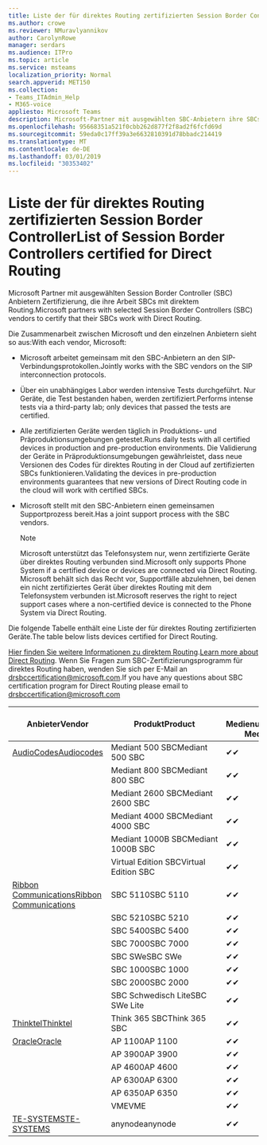 ```yaml
---
title: Liste der für direktes Routing zertifizierten Session Border Controller
ms.author: crowe
ms.reviewer: NMuravlyannikov
author: CarolynRowe
manager: serdars
ms.audience: ITPro
ms.topic: article
ms.service: msteams
localization_priority: Normal
search.appverid: MET150
ms.collection:
- Teams_ITAdmin_Help
- M365-voice
appliesto: Microsoft Teams
description: Microsoft-Partner mit ausgewählten SBC-Anbietern ihre SBCs Zertifizierung arbeiten mit direktem Routing.
ms.openlocfilehash: 95668351a521f0cbb262d877f2f8ad2f6fcfd69d
ms.sourcegitcommit: 59eda0c17ff39a3e6632810391d78bbadc214419
ms.translationtype: MT
ms.contentlocale: de-DE
ms.lasthandoff: 03/01/2019
ms.locfileid: "30353402"
---
```

# <a name="list-of-session-border-controllers-certified-for-direct-routing"></a><span data-ttu-id="5ec32-103">Liste der für direktes Routing zertifizierten Session Border Controller</span><span class="sxs-lookup"><span data-stu-id="5ec32-103">List of Session Border Controllers certified for Direct Routing</span></span>

<span data-ttu-id="5ec32-104">Microsoft Partner mit ausgewählten Session Border Controller (SBC) Anbietern Zertifizierung, die ihre Arbeit SBCs mit direktem Routing.</span><span class="sxs-lookup"><span data-stu-id="5ec32-104">Microsoft partners with selected Session Border Controllers (SBC) vendors to certify that their SBCs work with Direct Routing.</span></span> 

<span data-ttu-id="5ec32-105">Die Zusammenarbeit zwischen Microsoft und den einzelnen Anbietern sieht so aus:</span><span class="sxs-lookup"><span data-stu-id="5ec32-105">With each vendor, Microsoft:</span></span> 

- <span data-ttu-id="5ec32-106">Microsoft arbeitet gemeinsam mit den SBC-Anbietern an den SIP-Verbindungsprotokollen.</span><span class="sxs-lookup"><span data-stu-id="5ec32-106">Jointly works with the SBC vendors on the SIP interconnection protocols.</span></span>
- <span data-ttu-id="5ec32-107">Über ein unabhängiges Labor werden intensive Tests durchgeführt. Nur Geräte, die Test bestanden haben, werden zertifiziert.</span><span class="sxs-lookup"><span data-stu-id="5ec32-107">Performs intense tests via a third-party lab; only devices that passed the tests are certified.</span></span> 
- <span data-ttu-id="5ec32-108">Alle zertifizierten Geräte werden täglich in Produktions- und Präproduktionsumgebungen getestet.</span><span class="sxs-lookup"><span data-stu-id="5ec32-108">Runs daily tests with all certified devices in production and pre-production environments.</span></span> <span data-ttu-id="5ec32-109">Die Validierung der Geräte in Präproduktionsumgebungen gewährleistet, dass neue Versionen des Codes für direktes Routing in der Cloud auf zertifizierten SBCs funktionieren.</span><span class="sxs-lookup"><span data-stu-id="5ec32-109">Validating the devices in pre-production environments guarantees that new versions of Direct Routing code in the cloud will work with certified SBCs.</span></span> 
- <span data-ttu-id="5ec32-110">Microsoft stellt mit den SBC-Anbietern einen gemeinsamen Supportprozess bereit.</span><span class="sxs-lookup"><span data-stu-id="5ec32-110">Has a joint support process with the SBC vendors.</span></span>


  > [!NOTE]
  > <span data-ttu-id="5ec32-111">Microsoft unterstützt das Telefonsystem nur, wenn zertifizierte Geräte über direktes Routing verbunden sind.</span><span class="sxs-lookup"><span data-stu-id="5ec32-111">Microsoft only supports Phone System if a certified device or devices are connected via Direct Routing.</span></span> <span data-ttu-id="5ec32-112">Microsoft behält sich das Recht vor, Supportfälle abzulehnen, bei denen ein nicht zertifiziertes Gerät über direktes Routing mit dem Telefonsystem verbunden ist.</span><span class="sxs-lookup"><span data-stu-id="5ec32-112">Microsoft reserves the right to reject support cases where a non-certified device is connected to the Phone System via Direct Routing.</span></span> 

<span data-ttu-id="5ec32-113">Die folgende Tabelle enthält eine Liste der für direktes Routing zertifizierten Geräte.</span><span class="sxs-lookup"><span data-stu-id="5ec32-113">The table below lists devices certified for Direct Routing.</span></span> 

<span data-ttu-id="5ec32-114">[Hier finden Sie weitere Informationen zu direktem Routing](https://aka.ms/dr).</span><span class="sxs-lookup"><span data-stu-id="5ec32-114">[Learn more about Direct Routing](https://aka.ms/dr).</span></span> <span data-ttu-id="5ec32-115">Wenn Sie Fragen zum SBC-Zertifizierungsprogramm für direktes Routing haben, wenden Sie sich per E-Mail an drsbccertification@microsoft.com.</span><span class="sxs-lookup"><span data-stu-id="5ec32-115">If you have any questions about SBC certification program for Direct Routing please email to drsbccertification@microsoft.com</span></span>


|                                                       <span data-ttu-id="5ec32-116">Anbieter</span><span class="sxs-lookup"><span data-stu-id="5ec32-116">Vendor</span></span>                                                        |       <span data-ttu-id="5ec32-117">Produkt</span><span class="sxs-lookup"><span data-stu-id="5ec32-117">Product</span></span>       | <span data-ttu-id="5ec32-118">Ohne Medienumgehung</span><span class="sxs-lookup"><span data-stu-id="5ec32-118">Non-Media Bypass</span></span> | <span data-ttu-id="5ec32-119">Medienumgehung</span><span class="sxs-lookup"><span data-stu-id="5ec32-119">Media Bypass</span></span> | <span data-ttu-id="5ec32-120">Softwareversion</span><span class="sxs-lookup"><span data-stu-id="5ec32-120">Software Version</span></span> |
|---------------------------------------------------------------------------------------------------------------------|---------------------|------------------|--------------|------------------|
| [<span data-ttu-id="5ec32-121">AudioCodes</span><span class="sxs-lookup"><span data-stu-id="5ec32-121">Audiocodes</span></span>](https://www.audiocodes.com/solutions-products/products/products-for-microsoft-365/direct-routing-for-microsoft-teams) |   <span data-ttu-id="5ec32-122">Mediant 500 SBC</span><span class="sxs-lookup"><span data-stu-id="5ec32-122">Mediant 500 SBC</span></span>   |     <span data-ttu-id="5ec32-123">&#10004;</span><span class="sxs-lookup"><span data-stu-id="5ec32-123">&#10004;</span></span>     |   <span data-ttu-id="5ec32-124">Steht noch aus</span><span class="sxs-lookup"><span data-stu-id="5ec32-124">Pending</span></span>    |  <span data-ttu-id="5ec32-125">7.20A.200.055</span><span class="sxs-lookup"><span data-stu-id="5ec32-125">7.20A.200.055</span></span>   |
|                                                                                                                     |   <span data-ttu-id="5ec32-126">Mediant 800 SBC</span><span class="sxs-lookup"><span data-stu-id="5ec32-126">Mediant 800 SBC</span></span>   |     <span data-ttu-id="5ec32-127">&#10004;</span><span class="sxs-lookup"><span data-stu-id="5ec32-127">&#10004;</span></span>     |   <span data-ttu-id="5ec32-128">Steht noch aus</span><span class="sxs-lookup"><span data-stu-id="5ec32-128">Pending</span></span>    |  <span data-ttu-id="5ec32-129">7.20A.200.055</span><span class="sxs-lookup"><span data-stu-id="5ec32-129">7.20A.200.055</span></span>   |
|                                                                                                                     |  <span data-ttu-id="5ec32-130">Mediant 2600 SBC</span><span class="sxs-lookup"><span data-stu-id="5ec32-130">Mediant 2600 SBC</span></span>   |     <span data-ttu-id="5ec32-131">&#10004;</span><span class="sxs-lookup"><span data-stu-id="5ec32-131">&#10004;</span></span>     |   <span data-ttu-id="5ec32-132">Steht noch aus</span><span class="sxs-lookup"><span data-stu-id="5ec32-132">Pending</span></span>    |  <span data-ttu-id="5ec32-133">7.20A.200.055</span><span class="sxs-lookup"><span data-stu-id="5ec32-133">7.20A.200.055</span></span>   |
|                                                                                                                     |  <span data-ttu-id="5ec32-134">Mediant 4000 SBC</span><span class="sxs-lookup"><span data-stu-id="5ec32-134">Mediant 4000 SBC</span></span>   |     <span data-ttu-id="5ec32-135">&#10004;</span><span class="sxs-lookup"><span data-stu-id="5ec32-135">&#10004;</span></span>     |   <span data-ttu-id="5ec32-136">Steht noch aus</span><span class="sxs-lookup"><span data-stu-id="5ec32-136">Pending</span></span>    |  <span data-ttu-id="5ec32-137">7.20A.200.055</span><span class="sxs-lookup"><span data-stu-id="5ec32-137">7.20A.200.055</span></span>   |
|                                                                                                                     | <span data-ttu-id="5ec32-138">Mediant 1000B SBC</span><span class="sxs-lookup"><span data-stu-id="5ec32-138">Mediant 1000B  SBC</span></span>  |     <span data-ttu-id="5ec32-139">&#10004;</span><span class="sxs-lookup"><span data-stu-id="5ec32-139">&#10004;</span></span>     |   <span data-ttu-id="5ec32-140">Steht noch aus</span><span class="sxs-lookup"><span data-stu-id="5ec32-140">Pending</span></span>    |  <span data-ttu-id="5ec32-141">7.20A.200.055</span><span class="sxs-lookup"><span data-stu-id="5ec32-141">7.20A.200.055</span></span>   |
|                                                                                                                     | <span data-ttu-id="5ec32-142">Virtual Edition SBC</span><span class="sxs-lookup"><span data-stu-id="5ec32-142">Virtual Edition SBC</span></span> |     <span data-ttu-id="5ec32-143">&#10004;</span><span class="sxs-lookup"><span data-stu-id="5ec32-143">&#10004;</span></span>     |   <span data-ttu-id="5ec32-144">Steht noch aus</span><span class="sxs-lookup"><span data-stu-id="5ec32-144">Pending</span></span>    |  <span data-ttu-id="5ec32-145">7.20A.200.055</span><span class="sxs-lookup"><span data-stu-id="5ec32-145">7.20A.200.055</span></span>   |
|  [<span data-ttu-id="5ec32-146">Ribbon Communications</span><span class="sxs-lookup"><span data-stu-id="5ec32-146">Ribbon Communications</span></span>](https://ribboncommunications.com/solutions/enterprise-solutions/microsoft-skype-business)  |      <span data-ttu-id="5ec32-147">SBC 5110</span><span class="sxs-lookup"><span data-stu-id="5ec32-147">SBC 5110</span></span>       |     <span data-ttu-id="5ec32-148">&#10004;</span><span class="sxs-lookup"><span data-stu-id="5ec32-148">&#10004;</span></span>     |   <span data-ttu-id="5ec32-149">Steht noch aus</span><span class="sxs-lookup"><span data-stu-id="5ec32-149">Pending</span></span>    |       <span data-ttu-id="5ec32-150">V6.2</span><span class="sxs-lookup"><span data-stu-id="5ec32-150">V6.2</span></span>       |
|                                                                                                                     |      <span data-ttu-id="5ec32-151">SBC 5210</span><span class="sxs-lookup"><span data-stu-id="5ec32-151">SBC 5210</span></span>       |     <span data-ttu-id="5ec32-152">&#10004;</span><span class="sxs-lookup"><span data-stu-id="5ec32-152">&#10004;</span></span>     |   <span data-ttu-id="5ec32-153">Steht noch aus</span><span class="sxs-lookup"><span data-stu-id="5ec32-153">Pending</span></span>    |       <span data-ttu-id="5ec32-154">V6.2</span><span class="sxs-lookup"><span data-stu-id="5ec32-154">V6.2</span></span>       |
|                                                                                                                     |      <span data-ttu-id="5ec32-155">SBC 5400</span><span class="sxs-lookup"><span data-stu-id="5ec32-155">SBC 5400</span></span>       |     <span data-ttu-id="5ec32-156">&#10004;</span><span class="sxs-lookup"><span data-stu-id="5ec32-156">&#10004;</span></span>     |   <span data-ttu-id="5ec32-157">Steht noch aus</span><span class="sxs-lookup"><span data-stu-id="5ec32-157">Pending</span></span>    |       <span data-ttu-id="5ec32-158">V6.2</span><span class="sxs-lookup"><span data-stu-id="5ec32-158">V6.2</span></span>       |
|                                                                                                                     |      <span data-ttu-id="5ec32-159">SBC 7000</span><span class="sxs-lookup"><span data-stu-id="5ec32-159">SBC 7000</span></span>       |     <span data-ttu-id="5ec32-160">&#10004;</span><span class="sxs-lookup"><span data-stu-id="5ec32-160">&#10004;</span></span>     |   <span data-ttu-id="5ec32-161">Steht noch aus</span><span class="sxs-lookup"><span data-stu-id="5ec32-161">Pending</span></span>    |       <span data-ttu-id="5ec32-162">V6.2</span><span class="sxs-lookup"><span data-stu-id="5ec32-162">V6.2</span></span>       |
|                                                                                                                     |       <span data-ttu-id="5ec32-163">SBC SWe</span><span class="sxs-lookup"><span data-stu-id="5ec32-163">SBC SWe</span></span>       |     <span data-ttu-id="5ec32-164">&#10004;</span><span class="sxs-lookup"><span data-stu-id="5ec32-164">&#10004;</span></span>     |   <span data-ttu-id="5ec32-165">Steht noch aus</span><span class="sxs-lookup"><span data-stu-id="5ec32-165">Pending</span></span>    |       <span data-ttu-id="5ec32-166">V6.2</span><span class="sxs-lookup"><span data-stu-id="5ec32-166">V6.2</span></span>       |
|                                                                                                                     |      <span data-ttu-id="5ec32-167">SBC 1000</span><span class="sxs-lookup"><span data-stu-id="5ec32-167">SBC 1000</span></span>       |     <span data-ttu-id="5ec32-168">&#10004;</span><span class="sxs-lookup"><span data-stu-id="5ec32-168">&#10004;</span></span>     |   <span data-ttu-id="5ec32-169">Steht noch aus</span><span class="sxs-lookup"><span data-stu-id="5ec32-169">Pending</span></span>    |      <span data-ttu-id="5ec32-170">V7.0.2</span><span class="sxs-lookup"><span data-stu-id="5ec32-170">V7.0.2</span></span>      |
|                                                                                                                     |      <span data-ttu-id="5ec32-171">SBC 2000</span><span class="sxs-lookup"><span data-stu-id="5ec32-171">SBC 2000</span></span>       |     <span data-ttu-id="5ec32-172">&#10004;</span><span class="sxs-lookup"><span data-stu-id="5ec32-172">&#10004;</span></span>     |   <span data-ttu-id="5ec32-173">Steht noch aus</span><span class="sxs-lookup"><span data-stu-id="5ec32-173">Pending</span></span>    |      <span data-ttu-id="5ec32-174">V7.0.2</span><span class="sxs-lookup"><span data-stu-id="5ec32-174">V7.0.2</span></span>      |
|                                                                                                                     |    <span data-ttu-id="5ec32-175">SBC Schwedisch Lite</span><span class="sxs-lookup"><span data-stu-id="5ec32-175">SBC SWe Lite</span></span>     |     <span data-ttu-id="5ec32-176">&#10004;</span><span class="sxs-lookup"><span data-stu-id="5ec32-176">&#10004;</span></span>     |   <span data-ttu-id="5ec32-177">Steht noch aus</span><span class="sxs-lookup"><span data-stu-id="5ec32-177">Pending</span></span>    |      <span data-ttu-id="5ec32-178">V7.0.4</span><span class="sxs-lookup"><span data-stu-id="5ec32-178">V7.0.4</span></span>      |
|                     [<span data-ttu-id="5ec32-179">Thinktel</span><span class="sxs-lookup"><span data-stu-id="5ec32-179">Thinktel</span></span>](https://www.thinktel.ca/services/think-365/think-365-overview/)                      |    <span data-ttu-id="5ec32-180">Think 365 SBC</span><span class="sxs-lookup"><span data-stu-id="5ec32-180">Think 365 SBC</span></span>    |     <span data-ttu-id="5ec32-181">&#10004;</span><span class="sxs-lookup"><span data-stu-id="5ec32-181">&#10004;</span></span>     |   <span data-ttu-id="5ec32-182">Steht noch aus</span><span class="sxs-lookup"><span data-stu-id="5ec32-182">Pending</span></span>    |       <span data-ttu-id="5ec32-183">V1.4</span><span class="sxs-lookup"><span data-stu-id="5ec32-183">V1.4</span></span>       |
|                     [<span data-ttu-id="5ec32-184">Oracle</span><span class="sxs-lookup"><span data-stu-id="5ec32-184">Oracle</span></span>](https://www.oracle.com/industries/communications/enterprise-session-border-controller/microsoft.html)                      |    <span data-ttu-id="5ec32-185">AP 1100</span><span class="sxs-lookup"><span data-stu-id="5ec32-185">AP 1100</span></span>      |    <span data-ttu-id="5ec32-186">&#10004;</span><span class="sxs-lookup"><span data-stu-id="5ec32-186">&#10004;</span></span>     |   <span data-ttu-id="5ec32-187">Steht noch aus</span><span class="sxs-lookup"><span data-stu-id="5ec32-187">Pending</span></span>  |   <span data-ttu-id="5ec32-188">ECZ8.1m1p6</span><span class="sxs-lookup"><span data-stu-id="5ec32-188">ECZ8.1m1p6</span></span>  |
|                                                                                                                    |    <span data-ttu-id="5ec32-189">AP 3900</span><span class="sxs-lookup"><span data-stu-id="5ec32-189">AP 3900</span></span>           |    <span data-ttu-id="5ec32-190">&#10004;</span><span class="sxs-lookup"><span data-stu-id="5ec32-190">&#10004;</span></span>     |   <span data-ttu-id="5ec32-191">Steht noch aus</span><span class="sxs-lookup"><span data-stu-id="5ec32-191">Pending</span></span>  |   <span data-ttu-id="5ec32-192">ECZ8.1m1p6</span><span class="sxs-lookup"><span data-stu-id="5ec32-192">ECZ8.1m1p6</span></span>  | 
|                                                                                                                    |      <span data-ttu-id="5ec32-193">AP 4600</span><span class="sxs-lookup"><span data-stu-id="5ec32-193">AP 4600</span></span>         |    <span data-ttu-id="5ec32-194">&#10004;</span><span class="sxs-lookup"><span data-stu-id="5ec32-194">&#10004;</span></span>   |   <span data-ttu-id="5ec32-195">Steht noch aus</span><span class="sxs-lookup"><span data-stu-id="5ec32-195">Pending</span></span>    |     <span data-ttu-id="5ec32-196">ECZ8.1m1p6</span><span class="sxs-lookup"><span data-stu-id="5ec32-196">ECZ8.1m1p6</span></span>  |
|                                                                                                                    |      <span data-ttu-id="5ec32-197">AP 6300</span><span class="sxs-lookup"><span data-stu-id="5ec32-197">AP 6300</span></span>         |    <span data-ttu-id="5ec32-198">&#10004;</span><span class="sxs-lookup"><span data-stu-id="5ec32-198">&#10004;</span></span>   |   <span data-ttu-id="5ec32-199">Steht noch aus</span><span class="sxs-lookup"><span data-stu-id="5ec32-199">Pending</span></span>    |     <span data-ttu-id="5ec32-200">ECZ8.1m1p6</span><span class="sxs-lookup"><span data-stu-id="5ec32-200">ECZ8.1m1p6</span></span>  |
|                                                                                                                   |      <span data-ttu-id="5ec32-201">AP 6350</span><span class="sxs-lookup"><span data-stu-id="5ec32-201">AP 6350</span></span>           |    <span data-ttu-id="5ec32-202">&#10004;</span><span class="sxs-lookup"><span data-stu-id="5ec32-202">&#10004;</span></span>   |   <span data-ttu-id="5ec32-203">Steht noch aus</span><span class="sxs-lookup"><span data-stu-id="5ec32-203">Pending</span></span>    |     <span data-ttu-id="5ec32-204">ECZ8.1m1p6</span><span class="sxs-lookup"><span data-stu-id="5ec32-204">ECZ8.1m1p6</span></span>  |                                             
|                                                                                                                    |      <span data-ttu-id="5ec32-205">VME</span><span class="sxs-lookup"><span data-stu-id="5ec32-205">VME</span></span>           |    <span data-ttu-id="5ec32-206">&#10004;</span><span class="sxs-lookup"><span data-stu-id="5ec32-206">&#10004;</span></span>    |   <span data-ttu-id="5ec32-207">Steht noch aus</span><span class="sxs-lookup"><span data-stu-id="5ec32-207">Pending</span></span>    |     <span data-ttu-id="5ec32-208">ECZ8.1m1p6</span><span class="sxs-lookup"><span data-stu-id="5ec32-208">ECZ8.1m1p6</span></span>   |
|                     [<span data-ttu-id="5ec32-209">TE-SYSTEMS</span><span class="sxs-lookup"><span data-stu-id="5ec32-209">TE-SYSTEMS</span></span>](https://www.anynode.de/anynode-and-microsoft-teams/)                               |     <span data-ttu-id="5ec32-210">anynode</span><span class="sxs-lookup"><span data-stu-id="5ec32-210">anynode</span></span>         |     <span data-ttu-id="5ec32-211">&#10004;</span><span class="sxs-lookup"><span data-stu-id="5ec32-211">&#10004;</span></span>   |   <span data-ttu-id="5ec32-212">Steht noch aus</span><span class="sxs-lookup"><span data-stu-id="5ec32-212">Pending</span></span>    |      <span data-ttu-id="5ec32-213">V3.16.2</span><span class="sxs-lookup"><span data-stu-id="5ec32-213">v3.16.2</span></span>      |
